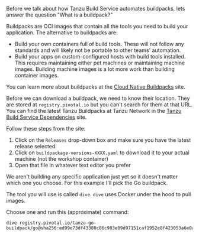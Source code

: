 Before we talk about how Tanzu Build Service automates buildpacks, lets answer the question "What is a buildpack?"

Buildpacks are OCI images that contain all the tools you need to build your application. The alternative to buildpacks are:
* Build your own containers full of build tools. These will not follow any standards and will likely not be portable to other teams' automation.
* Build your apps on custom-configured hosts with build tools installed. This requires maintaining either pet machines or maintaining machine images. Building machine images is a lot more work than building container images.

You can learn more about buildpacks at the [Cloud Native Buildpacks](https://buildpacks.io/) site.

Before we can download a buildpack, we need to know their location. They are stored at `registry.pivotal.io` but you can't search for them at that URL. You can find the latest Tanzu Buildpacks at Tanzu Network in the [Tanzu Build Service Dependencies](https://network.pivotal.io/products/tbs-dependencies) site.

Follow these steps from the site:
1. Click on the `Releases` drop-down box and make sure you have the latest release selected. 
1. Click on `buildpackage-versions-XXXX.yaml` to download it to your actual machine (not the workshop container)
1. Open that file in whatever text editor you prefer

We aren't building any specific application just yet so it doesn't matter which one you choose. For this example I'll pick the Go buildpack.

The tool you will use is called `dive`. `dive` uses Docker under the hood to pull images.

Choose one and run this (approximate) command:
```execute
dive registry.pivotal.io/tanzu-go-buildpack/go@sha256:ed99e73df43380c86c983e09d97151caf1952e8f423053a6e0a15de526515f4c
```




